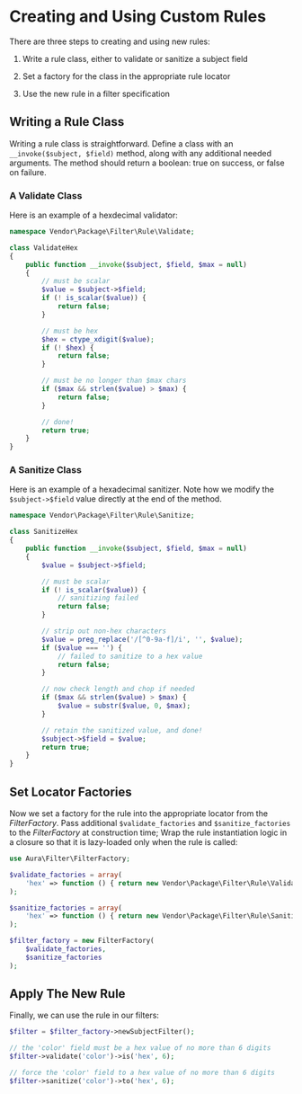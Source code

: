 # Creating and Using Custom Rules

There are three steps to creating and using new rules:

1. Write a rule class, either to validate or sanitize a subject field

2. Set a factory for the class in the appropriate rule locator

3. Use the new rule in a filter specification

## Writing a Rule Class

Writing a rule class is straightforward.  Define a class with an
`__invoke($subject, $field)` method, along with any additional needed arguments.
The method should return a boolean: true on success, or false on failure.

### A Validate Class

Here is an example of a hexdecimal validator:

```php
namespace Vendor\Package\Filter\Rule\Validate;

class ValidateHex
{
    public function __invoke($subject, $field, $max = null)
    {
        // must be scalar
        $value = $subject->$field;
        if (! is_scalar($value)) {
            return false;
        }

        // must be hex
        $hex = ctype_xdigit($value);
        if (! $hex) {
            return false;
        }

        // must be no longer than $max chars
        if ($max && strlen($value) > $max) {
            return false;
        }

        // done!
        return true;
    }
}
```

### A Sanitize Class

Here is an example of a hexadecimal sanitizer. Note how we modify the
`$subject->$field` value directly at the end of the method.

```php
namespace Vendor\Package\Filter\Rule\Sanitize;

class SanitizeHex
{
    public function __invoke($subject, $field, $max = null)
    {
        $value = $subject->$field;

        // must be scalar
        if (! is_scalar($value)) {
            // sanitizing failed
            return false;
        }

        // strip out non-hex characters
        $value = preg_replace('/[^0-9a-f]/i', '', $value);
        if ($value === '') {
            // failed to sanitize to a hex value
            return false;
        }

        // now check length and chop if needed
        if ($max && strlen($value) > $max) {
            $value = substr($value, 0, $max);
        }

        // retain the sanitized value, and done!
        $subject->$field = $value;
        return true;
    }
}
```

## Set Locator Factories

Now we set a factory for the rule into the appropriate locator from the _FilterFactory_.  Pass additional `$validate_factories` and `$sanitize_factories` to the _FilterFactory_ at construction time; Wrap the rule instantiation logic in a closure so that it is lazy-loaded only when the rule is called:

```php
use Aura\Filter\FilterFactory;

$validate_factories = array(
    'hex' => function () { return new Vendor\Package\Filter\Rule\Validate\ValidateHex(); },
);

$sanitize_factories = array(
    'hex' => function () { return new Vendor\Package\Filter\Rule\Sanitize\SanitizeHex(); },
);

$filter_factory = new FilterFactory(
    $validate_factories,
    $sanitize_factories
);
```

## Apply The New Rule

Finally, we can use the rule in our filters:

```php
$filter = $filter_factory->newSubjectFilter();

// the 'color' field must be a hex value of no more than 6 digits
$filter->validate('color')->is('hex', 6);

// force the 'color' field to a hex value of no more than 6 digits
$filter->sanitize('color')->to('hex', 6);
```
